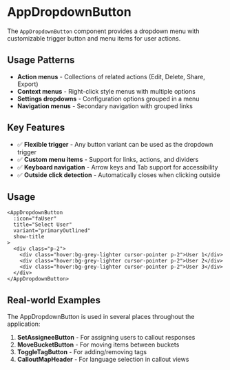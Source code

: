 # AppDropdownButton

The `AppDropdownButton` component provides a dropdown menu with customizable trigger button and menu items for user actions.

## Usage Patterns

- **Action menus** - Collections of related actions (Edit, Delete, Share, Export)
- **Context menus** - Right-click style menus with multiple options
- **Settings dropdowns** - Configuration options grouped in a menu
- **Navigation menus** - Secondary navigation with grouped links

## Key Features

- ✅ **Flexible trigger** - Any button variant can be used as the dropdown trigger
- ✅ **Custom menu items** - Support for links, actions, and dividers
- ✅ **Keyboard navigation** - Arrow keys and Tab support for accessibility
- ✅ **Outside click detection** - Automatically closes when clicking outside

## Usage

```vue
<AppDropdownButton
  :icon="faUser"
  title="Select User"
  variant="primaryOutlined"
  show-title
>
  <div class="p-2">
    <div class="hover:bg-grey-lighter cursor-pointer p-2">User 1</div>
    <div class="hover:bg-grey-lighter cursor-pointer p-2">User 2</div>
    <div class="hover:bg-grey-lighter cursor-pointer p-2">User 3</div>
  </div>
</AppDropdownButton>
```

## Real-world Examples

The AppDropdownButton is used in several places throughout the application:

1. **SetAssigneeButton** - For assigning users to callout responses
2. **MoveBucketButton** - For moving items between buckets
3. **ToggleTagButton** - For adding/removing tags
4. **CalloutMapHeader** - For language selection in callout views
